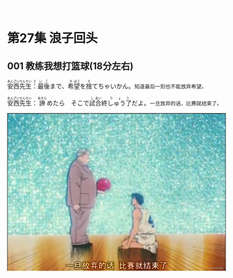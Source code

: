 <!DOCTYPE html>
<html>
<head>
<meta charset="utf-8">
</head>
<body>
<div>
    <a class="xuanfu2 xuanfubutton" style="color:#fff" href="javascript:scrollToTop()">&#9650;</a>
    <a class="xuanfu xuanfubutton" style="color:#fff" href="https://sakura-jikage.github.io/notebook/#/外语/日语/动漫学日语">&#9668;</a>
</div>
</body>
</html>

# 第27集 浪子回头

## 001 教练我想打篮球(18分左右)

<ruby>安西先生<rp>(</rp><rt>あんざいせんせい</rt><rp>)</rp>：最<rp>(</rp><rt>さい</rt><rp>)</rp>後<rp>(</rp><rt>ご</rt><rp>)</rp>まで、<rp>(</rp><rt></rt><rp>)</rp>希<rp>(</rp><rt>き</rt><rp>)</rp>望<rp>(</rp><rt>ぼう</rt><rp>)</rp>を<rp>(</rp><rt></rt><rp>)</rp>捨<rp>(</rp><rt>す</rt><rp>)</rp>てちゃいかん。</ruby>`知道最后一刻也不能放弃希望。`

<ruby>安西先生<rp>(</rp><rt>あんざいせんせい</rt><rp>)</rp>：<rp>(</rp><rt></rt><rp>)</rp>諦<rp>(</rp><rt>あきら</rt><rp>)</rp>めたら　そこで<rp>(</rp><rt></rt><rp>)</rp>試<rp>(</rp><rt>し</rt><rp>)</rp>合<rp>(</rp><rt>あい</rt><rp>)</rp>終<rp>(</rp><rt></rt>しゅう<rp>)</rp>了<rp>(</rp><rt>りょう</rt><rp>)</rp>だよ</ruby>。`一旦放弃的话，比赛就结束了。`

![在这里插入图片描述](灌篮高手_images/0001.png)








